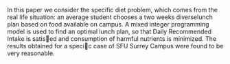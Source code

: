 In this paper we consider the specific diet problem, which comes from the real life situation: an average student chooses a two weeks diverselunch plan based on food available on campus. A mixed integer programming model is used to find an optimal lunch plan, so that Daily Recommended Intake is satised and consumption of harmful nutrients is minimized. The results obtained for a specic case of SFU Surrey Campus were found to be very reasonable.
